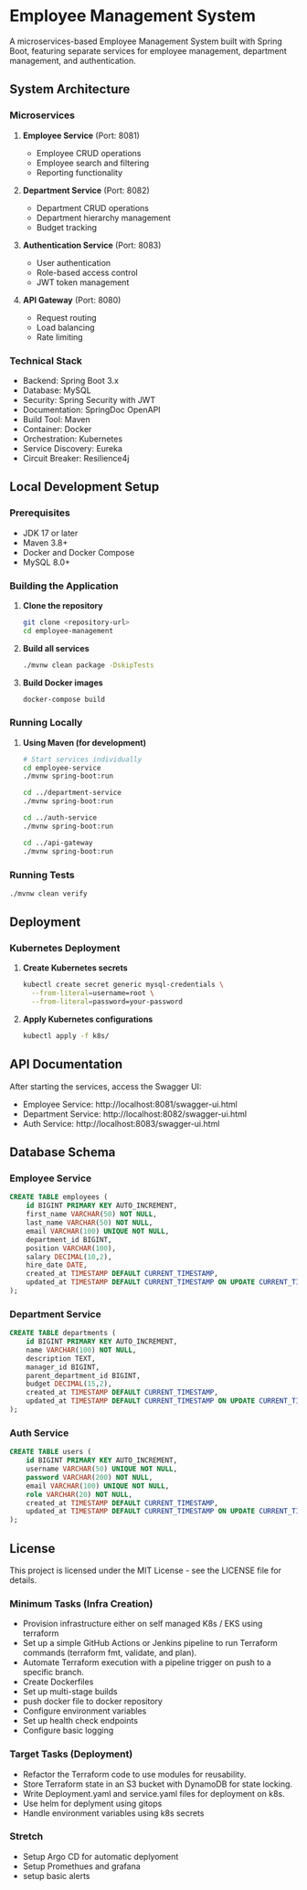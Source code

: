 # Employee Management System

A microservices-based Employee Management System built with Spring Boot, featuring separate services for employee management, department management, and authentication.

## System Architecture

### Microservices
1. **Employee Service** (Port: 8081)
   - Employee CRUD operations
   - Employee search and filtering
   - Reporting functionality

2. **Department Service** (Port: 8082)
   - Department CRUD operations
   - Department hierarchy management
   - Budget tracking

3. **Authentication Service** (Port: 8083)
   - User authentication
   - Role-based access control
   - JWT token management

4. **API Gateway** (Port: 8080)
   - Request routing
   - Load balancing
   - Rate limiting

### Technical Stack
- Backend: Spring Boot 3.x
- Database: MySQL
- Security: Spring Security with JWT
- Documentation: SpringDoc OpenAPI
- Build Tool: Maven
- Container: Docker
- Orchestration: Kubernetes
- Service Discovery: Eureka
- Circuit Breaker: Resilience4j

## Local Development Setup

### Prerequisites
- JDK 17 or later
- Maven 3.8+
- Docker and Docker Compose
- MySQL 8.0+

### Building the Application

1. **Clone the repository**
   ```bash
   git clone <repository-url>
   cd employee-management
   ```

2. **Build all services**
   ```bash
   ./mvnw clean package -DskipTests
   ```

3. **Build Docker images**
   ```bash
   docker-compose build
   ```

### Running Locally


1. **Using Maven (for development)**
   ```bash
   # Start services individually
   cd employee-service
   ./mvnw spring-boot:run

   cd ../department-service
   ./mvnw spring-boot:run

   cd ../auth-service
   ./mvnw spring-boot:run

   cd ../api-gateway
   ./mvnw spring-boot:run
   ```

### Running Tests
```bash
./mvnw clean verify
```

## Deployment

### Kubernetes Deployment

1. **Create Kubernetes secrets**
   ```bash
   kubectl create secret generic mysql-credentials \
     --from-literal=username=root \
     --from-literal=password=your-password
   ```

2. **Apply Kubernetes configurations**
   ```bash
   kubectl apply -f k8s/
   ```


## API Documentation

After starting the services, access the Swagger UI:
- Employee Service: http://localhost:8081/swagger-ui.html
- Department Service: http://localhost:8082/swagger-ui.html
- Auth Service: http://localhost:8083/swagger-ui.html


## Database Schema

### Employee Service
```sql
CREATE TABLE employees (
    id BIGINT PRIMARY KEY AUTO_INCREMENT,
    first_name VARCHAR(50) NOT NULL,
    last_name VARCHAR(50) NOT NULL,
    email VARCHAR(100) UNIQUE NOT NULL,
    department_id BIGINT,
    position VARCHAR(100),
    salary DECIMAL(10,2),
    hire_date DATE,
    created_at TIMESTAMP DEFAULT CURRENT_TIMESTAMP,
    updated_at TIMESTAMP DEFAULT CURRENT_TIMESTAMP ON UPDATE CURRENT_TIMESTAMP
);
```

### Department Service
```sql
CREATE TABLE departments (
    id BIGINT PRIMARY KEY AUTO_INCREMENT,
    name VARCHAR(100) NOT NULL,
    description TEXT,
    manager_id BIGINT,
    parent_department_id BIGINT,
    budget DECIMAL(15,2),
    created_at TIMESTAMP DEFAULT CURRENT_TIMESTAMP,
    updated_at TIMESTAMP DEFAULT CURRENT_TIMESTAMP ON UPDATE CURRENT_TIMESTAMP
);
```

### Auth Service
```sql
CREATE TABLE users (
    id BIGINT PRIMARY KEY AUTO_INCREMENT,
    username VARCHAR(50) UNIQUE NOT NULL,
    password VARCHAR(200) NOT NULL,
    email VARCHAR(100) UNIQUE NOT NULL,
    role VARCHAR(20) NOT NULL,
    created_at TIMESTAMP DEFAULT CURRENT_TIMESTAMP,
    updated_at TIMESTAMP DEFAULT CURRENT_TIMESTAMP ON UPDATE CURRENT_TIMESTAMP
);
```


## License

This project is licensed under the MIT License - see the LICENSE file for details.

### Minimum Tasks (Infra Creation)
- Provision infrastructure either on self managed K8s / EKS using terraform 
- Set up a simple GitHub Actions or Jenkins pipeline to run Terraform commands (terraform fmt, validate, and plan).
- Automate Terraform execution with a pipeline trigger on push to a specific branch.
- Create Dockerfiles 
- Set up multi-stage builds
- push docker file to docker repository
- Configure environment variables
- Set up health check endpoints
- Configure basic logging

### Target Tasks (Deployment)
- Refactor the Terraform code to use modules for reusability.
- Store Terraform state in an S3 bucket with DynamoDB for state locking.
- Write Deployment.yaml and service.yaml files for deployment on k8s.
- Use helm for deplyment using gitops
- Handle environment variables using k8s secrets

### Stretch 
- Setup Argo CD for automatic deplyoment 
- Setup Promethues and grafana 
- setup basic alerts